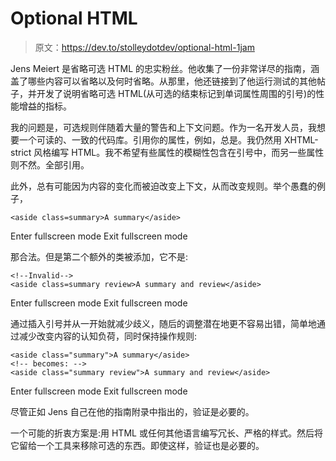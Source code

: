 # Optional HTML

> 原文：<https://dev.to/stolleydotdev/optional-html-1jam>

Jens Meiert 是省略可选 HTML 的忠实粉丝。他收集了一份非常详尽的指南，涵盖了哪些内容可以省略以及何时省略。从那里，他还链接到了他运行测试的其他帖子，并开发了说明省略可选 HTML(从可选的结束标记到单词属性周围的引号)的性能增益的指标。

我的问题是，可选规则伴随着大量的警告和上下文问题。作为一名开发人员，我想要一个可读的、一致的代码库。引用你的属性，例如，总是。我仍然用 XHTML-strict 风格编写 HTML。我不希望有些属性的模糊性包含在引号中，而另一些属性则不然。全部引用。

此外，总有可能因为内容的变化而被迫改变上下文，从而改变规则。举个愚蠢的例子，

```
<aside class=summary>A summary</aside> 
```

Enter fullscreen mode Exit fullscreen mode

那合法。但是第二个额外的类被添加，它不是:

```
<!--Invalid-->
<aside class=summary review>A summary and review</aside> 
```

Enter fullscreen mode Exit fullscreen mode

通过插入引号并从一开始就减少歧义，随后的调整潜在地更不容易出错，简单地通过减少改变内容的认知负荷，同时保持操作规则:

```
<aside class="summary">A summary</aside>
<!-- becomes: -->
<aside class="summary review">A summary and review</aside> 
```

Enter fullscreen mode Exit fullscreen mode

尽管正如 Jens 自己在他的指南附录中指出的，验证是必要的。

一个可能的折衷方案是:用 HTML 或任何其他语言编写冗长、严格的样式。然后将它留给一个工具来移除可选的东西。即使这样，验证也是必要的。